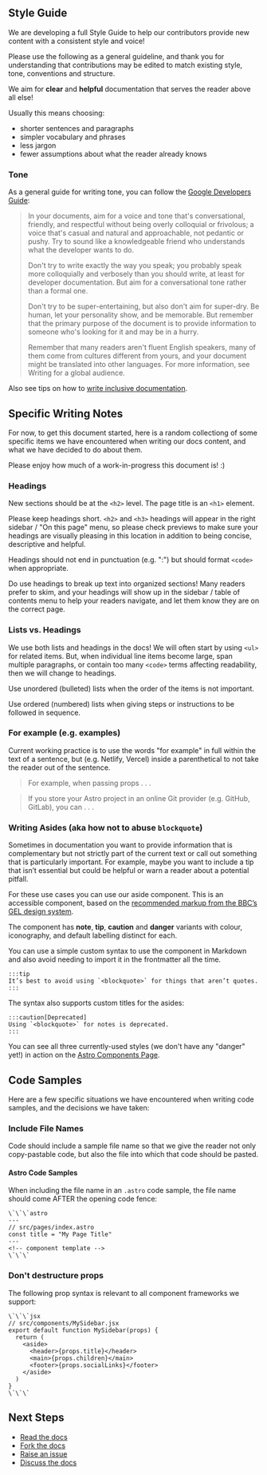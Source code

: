 ## Style Guide

We are developing a full Style Guide to help our contributors provide new content with a consistent style and voice!

Please use the following as a general guideline, and thank you for understanding that contributions may be edited to match existing style, tone, conventions and structure.

We aim for **clear** and **helpful** documentation that serves the reader above all else! 

Usually this means choosing:

- shorter sentences and paragraphs
- simpler vocabulary and phrases
- less jargon
- fewer assumptions about what the reader already knows

### Tone

As a general guide for writing tone, you can follow the [Google Developers Guide](https://developers.google.com/style/tone):

>In your documents, aim for a voice and tone that's conversational, friendly, and respectful without being overly colloquial or frivolous; a voice that's casual and natural and approachable, not pedantic or pushy. Try to sound like a knowledgeable friend who understands what the developer wants to do.
>
>Don't try to write exactly the way you speak; you probably speak more colloquially and verbosely than you should write, at least for developer documentation. But aim for a conversational tone rather than a formal one.
>
>Don't try to be super-entertaining, but also don't aim for super-dry. Be human, let your personality show, and be memorable. But remember that the primary purpose of the document is to provide information to someone who's looking for it and may be in a hurry.
>
>Remember that many readers aren't fluent English speakers, many of them come from cultures different from yours, and your document might be translated into other languages. For more information, see Writing for a global audience.

Also see tips on how to [write inclusive documentation](https://developers.google.com/style/inclusive-documentation).

## Specific Writing Notes

For now, to get this document started, here is a random collectiong of some specific items we have encountered when writing our docs content, and what we have decided to do about them. 

Please enjoy how much of a work-in-progress this document is! :)

### Headings

New sections should be at the `<h2>` level. The page title is an `<h1>` element.

Please keep headings short. `<h2>` and `<h3>` headings will appear in the right sidebar / "On this page" menu, so please check previews to make sure your headings are visually pleasing in this location in addition to being concise, descriptive and helpful.

Headings should not end in punctuation (e.g. ":") but should format `<code>` when appropriate.

Do use headings to break up text into organized sections! Many readers prefer to skim, and your headings will show up in the sidebar / table of contents menu to help your readers navigate, and let them know they are on the correct page.

### Lists vs. Headings

We use both lists and headings in the docs! We will often start by using `<ul>` for related items. But, when individual line items become large, span multiple paragraphs, or contain too many `<code>` terms affecting readability, then we will change to headings.

Use unordered (bulleted) lists when the order of the items is not important.

Use ordered (numbered) lists when giving steps or instructions to be followed in sequence.

### For example (e.g. examples)

Current working practice is to use the words "for example" in full within the text of a sentence, but (e.g. Netlify, Vercel) inside a parenthetical to not take the reader out of the sentence.
 
> For example, when passing props . . . 

> If you store your Astro project in an online Git provider (e.g. GitHub, GitLab), you can . . . 

### Writing Asides (aka how not to abuse `blockquote`)

Sometimes in documentation you want to provide information that is complementary but not strictly part of the current text or call out something that is particularly important. For example, maybe you want to include a tip that isn’t essential but could be helpful or warn a reader about a potential pitfall.

For these use cases you can use our aside component. This is an accessible component, based on the [recommended markup from the BBC’s GEL design system](https://bbc.github.io/gel/components/breakout-boxes/#recommended-markup).

The component has **note**, **tip**, **caution** and **danger** variants with colour, iconography, and default labelling distinct for each.

You can use a simple custom syntax to use the component in Markdown and also avoid needing to import it in the frontmatter all the time.

```
:::tip
It’s best to avoid using `<blockquote>` for things that aren’t quotes.
:::
```

The syntax also supports custom titles for the asides:

```
:::caution[Deprecated]
Using `<blockquote>` for notes is deprecated.
:::
```

You can see all three currently-used styles (we don't have any "danger" yet!) in action on the [Astro Components Page](https://docs.astro.build/en/core-concepts/astro-components/).

## Code Samples

Here are a few specific situations we have encountered when writing code samples, and the decisions we have taken:

### Include File Names

Code should include a sample file name so that we give the reader not only copy-pastable code, but also the file into which that code should be pasted.

#### Astro Code Samples
When including the file name in an `.astro` code sample, the file name should come AFTER the opening code fence:

```
\`\`\`astro
---
// src/pages/index.astro
const title = "My Page Title"
---
<!-- component template -->
\`\`\`
```

### Don't destructure props

The following prop syntax is relevant to all component frameworks we support:

```
\`\`\`jsx
// src/components/MySidebar.jsx
export default function MySidebar(props) {
  return (
    <aside>
      <header>{props.title}</header>
      <main>{props.children}</main>
      <footer>{props.socialLinks}</footer>
    </aside>
  )
}
\`\`\`
```

## Next Steps

- [Read the docs](https://docs.astro.build/)
- [Fork the docs](https://github.com/withastro/docs/fork)
- [Raise an issue](https://github.com/withastro/docs/issues/new)
- [Discuss the docs](https://discord.gg/cZDZU3hJHc)
